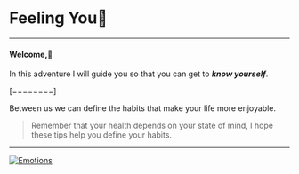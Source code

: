 # **Feeling You**🧠
------------
#### Welcome,👋

In this adventure I will guide you so that you can get to ***know yourself***.

[========]


Between us we can define the habits that make your life more enjoyable.


> Remember that your health depends on your state of mind,  I hope these tips help you define your habits.

------------

[![Emotions](https://images.pexels.com/photos/3612885/pexels-photo-3612885.jpeg?auto=compress&cs=tinysrgb&w=1260&h=750&dpr=1 "Emotions")](https://images.pexels.com/photos/3612885/pexels-photo-3612885.jpeg?auto=compress&cs=tinysrgb&w=1260&h=750&dpr=1 "Emotions")
